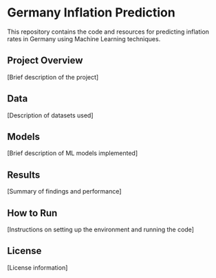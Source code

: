 # Germany Inflation Prediction

This repository contains the code and resources for predicting inflation rates in Germany using Machine Learning techniques.

## Project Overview
[Brief description of the project]

## Data
[Description of datasets used]

## Models
[Brief description of ML models implemented]

## Results
[Summary of findings and performance]

## How to Run
[Instructions on setting up the environment and running the code]

## License
[License information]
